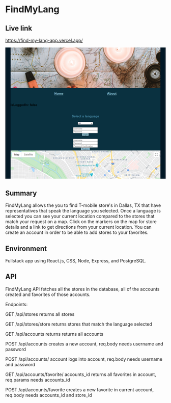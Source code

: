 # FindMyLang

## Live link 

https://find-my-lang-app.vercel.app/

![Screenshot](https://github.com/JordyPena/Portfolio/blob/main/images/project-screenshots/findmylang-app-screenshot.png)

## Summary

FindMyLang allows the you to find T-mobile store's in Dallas, TX that have
representatives that speak the language you selected. Once a language is selected
you can see your current location compared to the stores that match your request
on a map. Click on the markers on the map for store details and a link to get directions from your current location. You can create an account in order to be
able to add stores to your favorites.

## Environment 

Fullstack app using React.js, CSS, Node, Express, and PostgreSQL.

## API 

FindMyLang API fetches all the stores in the database, all of the accounts created and favorites of those accounts.

Endpoints: 

GET /api/stores  returns all stores

GET /api/stores/store  returns stores that match the language selected

GET /api/accounts  returns returns all accounts

POST /api/accounts  creates a new account, req.body needs username and password

POST /api/accounts/  account logs into account, req.body needs username and password

GET  /api/accounts/favorite/  accounts_id returns all favorites in account, req.params needs accounts_id

POST /api/accounts/favorite  creates a new favorite in current account, req.body needs accounts_id and store_id
